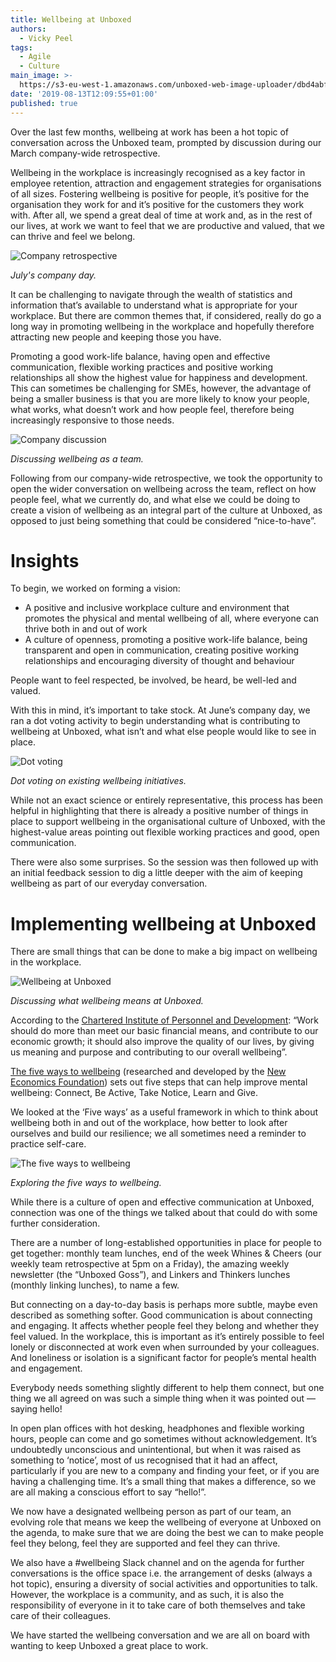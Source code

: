 ```yaml
---
title: Wellbeing at Unboxed
authors:
  - Vicky Peel
tags:
  - Agile
  - Culture
main_image: >-
  https://s3-eu-west-1.amazonaws.com/unboxed-web-image-uploader/dbd4abf8cce4f0a9e7e77a32c8e1a79e.png
date: '2019-08-13T12:09:55+01:00'
published: true
---
```

Over the last few months, wellbeing at work has been a hot topic of conversation across the Unboxed team, prompted by discussion during our March company-wide retrospective.

Wellbeing in the workplace is increasingly recognised as a key factor in employee retention, attraction and engagement strategies for organisations of all sizes. Fostering wellbeing is positive for people, it’s positive for the organisation they work for and it’s positive for the customers they work with. After all, we spend a great deal of time at work and, as in the rest of our lives, at work we want to feel that we are productive and valued, that we can thrive and feel we belong. 

![Company retrospective](https://s3-eu-west-1.amazonaws.com/unboxed-web-image-uploader/aba977840cc826712181724a7581c2ff.png)

<i>July's company day.</i>

It can be challenging to navigate through the wealth of statistics and information that’s available to understand what is appropriate for your workplace. But there are common themes that, if considered, really do go a long way in promoting wellbeing in the workplace and hopefully therefore attracting new people and keeping those you have.

Promoting a good work-life balance, having open and effective communication, flexible working practices and positive working relationships all show the highest value for happiness and development. This can sometimes be challenging for SMEs, however, the advantage of being a smaller business is that you are more likely to know your people, what works, what doesn’t work and how people feel, therefore being increasingly responsive to those needs.

![Company discussion](https://s3-eu-west-1.amazonaws.com/unboxed-web-image-uploader/5e4d557f2a4aa230f3c13b927bc05938.png)

<i>Discussing wellbeing as a team.</i>

Following from our company-wide retrospective, we took the opportunity to open the wider conversation on wellbeing across the team, reflect on how people feel, what we currently do, and what else we could be doing to create a vision of wellbeing as an integral part of the culture at Unboxed, as opposed to just being something that could be considered “nice-to-have”.

# Insights

To begin, we worked on forming a vision:

* A positive and inclusive workplace culture and environment that promotes the physical and mental wellbeing of all, where everyone can thrive both in and out of work
* A culture of openness, promoting a positive work-life balance, being transparent and open in communication, creating positive working relationships and encouraging diversity of thought and behaviour

People want to feel respected, be involved, be heard, be well-led and valued. 

With this in mind, it’s important to take stock. At June’s company day, we ran a dot voting activity to begin understanding what is contributing to wellbeing at Unboxed, what isn’t and what else people would like to see in place.

![Dot voting](https://s3-eu-west-1.amazonaws.com/unboxed-web-image-uploader/d7158e3ecd0e1ba627d3979d4f2a5a57.png)

<i>Dot voting on existing wellbeing initiatives.</i>

While not an exact science or entirely representative, this process has been helpful in highlighting that there is already a positive number of things in place to support wellbeing in the organisational culture of Unboxed, with the highest-value areas pointing out flexible working practices and good, open communication. 

There were also some surprises. So the session was then followed up with an initial feedback session to dig a little deeper with the aim of keeping wellbeing as part of our everyday conversation. 

# Implementing wellbeing at Unboxed

There are small things that can be done to make a big impact on wellbeing in the workplace.

![Wellbeing at Unboxed](https://s3-eu-west-1.amazonaws.com/unboxed-web-image-uploader/00e5cfe284529a99a30914b045c63b59.png)

<i>Discussing what wellbeing means at Unboxed.</i>

According to the [Chartered Institute of Personnel and Development](https://www.cipd.co.uk/): “Work should do more than meet our basic financial means, and contribute to our economic growth; it should also improve the quality of our lives, by giving us meaning and purpose and contributing to our overall wellbeing”. 

[The five ways to wellbeing](https://www.mind.org.uk/workplace/mental-health-at-work/taking-care-of-yourself/five-ways-to-wellbeing/) (researched and developed by the [New Economics Foundation](https://neweconomics.org/2011/07/five-ways-well-new-applications-new-ways-thinking)) sets out five steps that can help improve mental wellbeing: Connect, Be Active, Take Notice, Learn and Give. 

We looked at the ‘Five ways’ as a useful framework in which to think about wellbeing both in and out of the workplace, how better to look after ourselves and build our resilience; we all sometimes need a reminder to practice self-care.

![The five ways to wellbeing](https://s3-eu-west-1.amazonaws.com/unboxed-web-image-uploader/dbd4abf8cce4f0a9e7e77a32c8e1a79e.png)

<i>Exploring the five ways to wellbeing.</i>

While there is a culture of open and effective communication at Unboxed, connection was one of the things we talked about that could do with some further consideration.

There are a number of long-established opportunities in place for people to get together: monthly team lunches, end of the week Whines & Cheers (our weekly team retrospective at 5pm on a Friday), the amazing weekly newsletter (the “Unboxed Goss”), and Linkers and Thinkers lunches (monthly linking lunches), to name a few.

But connecting on a day-to-day basis is perhaps more subtle, maybe even described as something softer. Good communication is about connecting and engaging. It affects whether people feel they belong and whether they feel valued. In the workplace, this is important as it’s entirely possible to feel lonely or disconnected at work even when surrounded by your colleagues. And loneliness or isolation is a significant factor for people’s mental health and engagement. 

Everybody needs something slightly different to help them connect, but one thing we all agreed on was such a simple thing when it was pointed out — saying hello! 

In open plan offices with hot desking, headphones and flexible working hours, people can come and go sometimes without acknowledgement. It’s undoubtedly unconscious and unintentional, but when it was raised as something to ‘notice’, most of us recognised that it had an affect, particularly if you are new to a company and finding your feet, or if you are having a challenging time. It’s a small thing that makes a difference, so we are all making a conscious effort to say “hello!”.

We now have a designated wellbeing person as part of our team, an evolving role that means we keep the wellbeing of everyone at Unboxed on the agenda, to make sure that we are doing the best we can to make people feel they belong, feel they are supported and feel they can thrive. 

We also have a #wellbeing Slack channel and on the agenda for further conversations is the office space i.e. the arrangement of desks (always a hot topic), ensuring a diversity of social activities and opportunities to talk. However, the workplace is a community, and as such, it is also the responsibility of everyone in it to take care of both themselves and take care of their colleagues.

We have started the wellbeing conversation and we are all on board with wanting to keep Unboxed a great place to work.
